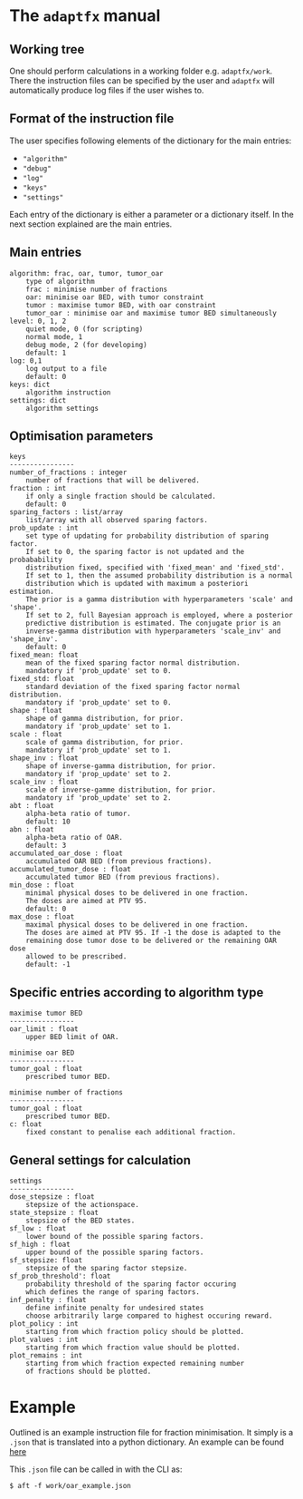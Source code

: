 # The `adaptfx` manual

## Working tree

One should perform calculations in a working folder e.g. `adaptfx/work`. There the instruction files can be specified by the user and `adaptfx` will automatically produce log files if the user wishes to.

## Format of the instruction file
The user specifies following elements of the dictionary for the main entries: 
- `"algorithm"`
- `"debug"`
- `"log"`
- `"keys"`
- `"settings"`

Each entry of the dictionary is either a parameter or a dictionary itself. In the next section explained are the main entries.

## Main entries

```
algorithm: frac, oar, tumor, tumor_oar
    type of algorithm
    frac : minimise number of fractions
    oar: minimise oar BED, with tumor constraint
    tumor : maximise tumor BED, with oar constraint
    tumor_oar : minimise oar and maximise tumor BED simultaneously
level: 0, 1, 2
    quiet mode, 0 (for scripting)
    normal mode, 1
    debug mode, 2 (for developing)
    default: 1
log: 0,1
    log output to a file
    default: 0
keys: dict
    algorithm instruction
settings: dict
    algorithm settings
```

## Optimisation parameters
```
keys
----------------
number_of_fractions : integer
    number of fractions that will be delivered.
fraction : int
    if only a single fraction should be calculated.
    default: 0
sparing_factors : list/array
    list/array with all observed sparing factors.
prob_update : int
    set type of updating for probability distribution of sparing factor.
    If set to 0, the sparing factor is not updated and the probabability
    distribution fixed, specified with 'fixed_mean' and 'fixed_std'.
    If set to 1, then the assumed probability distribution is a normal
    distribution which is updated with maximum a posteriori estimation. 
    The prior is a gamma distribution with hyperparameters 'scale' and 'shape'.
    If set to 2, full Bayesian approach is employed, where a posterior
    predictive distribution is estimated. The conjugate prior is an
    inverse-gamma distribution with hyperparameters 'scale_inv' and 'shape_inv'.
    default: 0
fixed_mean: float
    mean of the fixed sparing factor normal distribution.
    mandatory if 'prob_update' set to 0.
fixed_std: float
    standard deviation of the fixed sparing factor normal distribution.
    mandatory if 'prob_update' set to 0.
shape : float
    shape of gamma distribution, for prior.
    mandatory if 'prob_update' set to 1.
scale : float
    scale of gamma distribution, for prior.
    mandatory if 'prob_update' set to 1.
shape_inv : float
    shape of inverse-gamma distribution, for prior.
    mandatory if 'prop_update' set to 2.
scale_inv : float
    scale of inverse-gamme distribution, for prior.
    mandatory if 'prob_update' set to 2.
abt : float
    alpha-beta ratio of tumor.
    default: 10
abn : float
    alpha-beta ratio of OAR.
    default: 3
accumulated_oar_dose : float
    accumulated OAR BED (from previous fractions).
accumulated_tumor_dose : float
    accumulated tumor BED (from previous fractions).
min_dose : float
    minimal physical doses to be delivered in one fraction.
    The doses are aimed at PTV 95.
    default: 0
max_dose : float
    maximal physical doses to be delivered in one fraction.
    The doses are aimed at PTV 95. If -1 the dose is adapted to the
    remaining dose tumor dose to be delivered or the remaining OAR dose 
    allowed to be prescribed.
    default: -1
```

## Specific entries according to algorithm type

```
maximise tumor BED
----------------
oar_limit : float
    upper BED limit of OAR.

minimise oar BED
----------------
tumor_goal : float
    prescribed tumor BED.

minimise number of fractions
----------------
tumor_goal : float
    prescribed tumor BED.
c: float
    fixed constant to penalise each additional fraction.
```

## General settings for calculation

```
settings
----------------
dose_stepsize : float
    stepsize of the actionspace.
state_stepsize : float
    stepsize of the BED states.
sf_low : float
    lower bound of the possible sparing factors.
sf_high : float
    upper bound of the possible sparing factors.
sf_stepsize: float
    stepsize of the sparing factor stepsize.
sf_prob_threshold': float
    probability threshold of the sparing factor occuring
    which defines the range of sparing factors.
inf_penalty : float
    define infinite penalty for undesired states
    choose arbitrarily large compared to highest occuring reward.
plot_policy : int
    starting from which fraction policy should be plotted.
plot_values : int
    starting from which fraction value should be plotted.
plot_remains : int
    starting from which fraction expected remaining number 
    of fractions should be plotted.
```

# Example

Outlined is an example instruction file for fraction minimisation. It simply is a `.json` that is translated into a python dictionary. An example can be found [here](work/oar_example.json)

This `.json` file can be called in with the CLI as:

```
$ aft -f work/oar_example.json
```